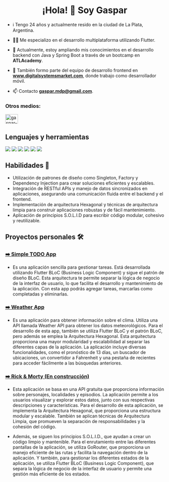 
<h1 align="center">¡Hola! 👋 Soy Gaspar</h1>

- ℹ️ Tengo 24 años y actualmente resido en la ciudad de La Plata, Argentina.
- 👨‍💻 Me especializo en el desarrollo multiplataforma utilizando Flutter.
- 🌱 Actualmente, estoy ampliando mis conocimientos en el desarrollo backend con Java y Spring Boot a través de un bootcamp en **ATLAcademy**.
- 💼 También formo parte del equipo de desarrollo frontend en **www.digitalsystemsmarket.com**, donde trabajo como desarrollador móvil.

- 📫 Contacto **gaspar.mdp@gmail.com**.

<h3 align="left">Otros medios:</h3>
<p align="left">
<a href="https://linkedin.com/in/gaspar-suarez" target="blank"><img align="center" src="https://raw.githubusercontent.com/rahuldkjain/github-profile-readme-generator/master/src/images/icons/Social/linked-in-alt.svg" alt="gaspar-suarez" height="30" width="40" /></a>

 ## Lenguajes y herramientas
 
<img src="https://img.shields.io/badge/Dart-0175C2.svg?style=for-the-badge&logo=Dart&logoColor=white"/> <img src="https://img.shields.io/badge/Flutter-02569B.svg?style=for-the-badge&logo=Flutter&logoColor=white"/> <img src="https://img.shields.io/badge/Git-F05032.svg?style=for-the-badge&logo=Git&logoColor=white"/> <img src="https://img.shields.io/badge/Postman-FF6C37.svg?style=for-the-badge&logo=Postman&logoColor=white"/> <img src="https://img.shields.io/badge/Visual%20Studio-5C2D91.svg?style=for-the-badge&logo=Visual-Studio&logoColor=white"/> <img src="https://img.shields.io/badge/macOS-000000.svg?style=for-the-badge&logo=macOS&logoColor=white"/> 
 
 
## Habilidades  📖

 - Utilización de patrones de diseño como Singleton, Factory y Dependency Injection para crear soluciones eficientes y escalables.
 - Integración de RESTful APIs y manejo de datos sincronizados en aplicaciones, asegurando una comunicación fluida entre el backend y el frontend.
 - Implementación de arquitectura Hexagonal y técnicas de arquitectura limpia para construir aplicaciones robustas y de fácil mantenimiento.
 - Aplicación de principios S.O.L.I.D para escribir código modular, cohesivo y reutilizable.
   
 ## Proyectos personales  🛠️

 ### [➡️ Simple TODO App](https://github.com/gasparsuarez/todo_app)
 
 * Es una aplicación sencilla para gestionar tareas. Está desarrollada utilizando Flutter BLoC (Business Logic Component) y sigue el patrón de diseño BLoC. Esta arquitectura te permite separar la lógica de negocio de la interfaz de usuario, lo que facilita el desarrollo y mantenimiento de la aplicación. Con esta app podrás agregar tareas, marcarlas como completadas y eliminarlas.

### [➡️ Weather App](https://github.com/gasparsuarez/weather_app)
 * Es una aplicación para obtener información sobre el clima. Utiliza una API llamada Weather API para obtener los datos meteorológicos. Para el desarrollo de esta app, también se utiliza Flutter BLoC y el patrón BLoC, pero además se emplea la Arquitectura Hexagonal. Esta arquitectura proporciona una mayor modularidad y escalabilidad al separar las diferentes capas de la aplicación. La aplicación incluye diversas funcionalidades, como el pronóstico de 13 días, un buscador de ubicaciones, un convertidor a Fahrenheit y una pestaña de recientes para acceder fácilmente a las búsquedas anteriores.

### [➡️ Rick & Morty (En construcción)](https://github.com/gasparsuarez/rickandmorty_app)
* Esta aplicación se basa en una API gratuita que proporciona información sobre personajes, localidades y episodios. La aplicación permite a los usuarios visualizar y explorar estos datos, junto con sus respectivas descripciones y características. Para el desarrollo de esta aplicación, se implementa la Arquitectura Hexagonal, que proporciona una estructura modular y escalable. También se aplican técnicas de Arquitectura Limpia, que promueven la separación de responsabilidades y la cohesión del código.

* Además, se siguen los principios S.O.L.I.D., que ayudan a crear un código limpio y mantenible. Para el enrutamiento entre las diferentes pantallas de la aplicación, se utiliza GoRouter, que proporciona un manejo eficiente de las rutas y facilita la navegación dentro de la aplicación. Y también, para gestionar los diferentes estados de la aplicación, se utiliza Flutter BLoC (Business Logic Component), que separa la lógica de negocio de la interfaz de usuario y permite una gestión más eficiente de los estados.





